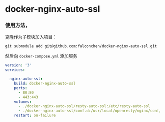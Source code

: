 # docker-nginx-auto-ssl

### 使用方法，
克隆作为子模块加入项目：

```
git submodule add git@github.com:falconchen/docker-nginx-auto-ssl.git
```
然后向 `docker-compose.yml` 添加服务

``` yml
version: '3'
services:

  nginx-auto-ssl:    
    build: docker-nginx-auto-ssl
    ports:
      - 80:80
      - 443:443
    volumes:
      - ./docker-nginx-auto-ssl/resty-auto-ssl:/etc/resty-auto-ssl      
      - ./docker-nginx-auto-ssl/conf.d:/usr/local/openresty/nginx/conf/conf.d
    restart: on-failure
```

